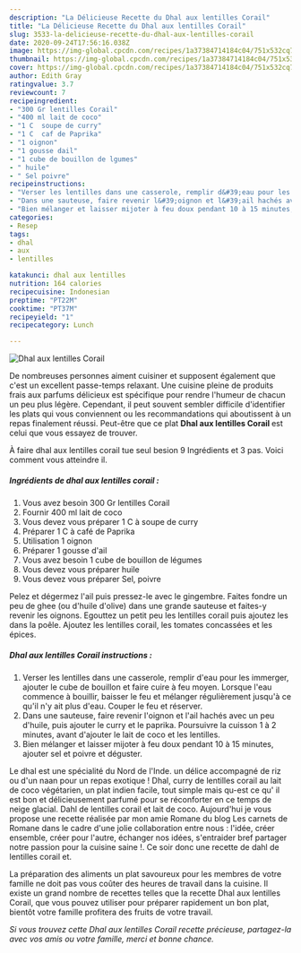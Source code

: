 ```yaml
---
description: "La Délicieuse Recette du Dhal aux lentilles Corail"
title: "La Délicieuse Recette du Dhal aux lentilles Corail"
slug: 3533-la-delicieuse-recette-du-dhal-aux-lentilles-corail
date: 2020-09-24T17:56:16.038Z
image: https://img-global.cpcdn.com/recipes/1a37384714184c04/751x532cq70/dhal-aux-lentilles-corail-photo-principale-de-la-recette.jpg
thumbnail: https://img-global.cpcdn.com/recipes/1a37384714184c04/751x532cq70/dhal-aux-lentilles-corail-photo-principale-de-la-recette.jpg
cover: https://img-global.cpcdn.com/recipes/1a37384714184c04/751x532cq70/dhal-aux-lentilles-corail-photo-principale-de-la-recette.jpg
author: Edith Gray
ratingvalue: 3.7
reviewcount: 7
recipeingredient:
- "300 Gr lentilles Corail"
- "400 ml lait de coco"
- "1 C  soupe de curry"
- "1 C  caf de Paprika"
- "1 oignon"
- "1 gousse dail"
- "1 cube de bouillon de lgumes"
- " huile"
- " Sel poivre"
recipeinstructions:
- "Verser les lentilles dans une casserole, remplir d&#39;eau pour les immerger, ajouter le cube de bouillon et faire cuire à feu moyen. Lorsque l&#39;eau commence à bouillir, baisser le feu et mélanger régulièrement jusqu&#39;à ce qu&#39;il n&#39;y ait plus d&#39;eau. Couper le feu et réserver."
- "Dans une sauteuse, faire revenir l&#39;oignon et l&#39;ail hachés avec un peu d&#39;huile, puis ajouter le curry et le paprika. Poursuivre la cuisson 1 à 2 minutes, avant d&#39;ajouter le lait de coco et les lentilles."
- "Bien mélanger et laisser mijoter à feu doux pendant 10 à 15 minutes, ajouter sel et poivre et déguster."
categories:
- Resep
tags:
- dhal
- aux
- lentilles

katakunci: dhal aux lentilles 
nutrition: 164 calories
recipecuisine: Indonesian
preptime: "PT22M"
cooktime: "PT37M"
recipeyield: "1"
recipecategory: Lunch

---
```



![Dhal aux lentilles Corail](https://img-global.cpcdn.com/recipes/1a37384714184c04/751x532cq70/dhal-aux-lentilles-corail-photo-principale-de-la-recette.jpg)

De nombreuses personnes aiment cuisiner et supposent également que c'est un excellent passe-temps relaxant. Une cuisine pleine de produits frais aux parfums délicieux est spécifique pour rendre l'humeur de chacun un peu plus légère. Cependant, il peut souvent sembler difficile d'identifier les plats qui vous conviennent ou les recommandations qui aboutissent à un repas finalement réussi. Peut-être que ce plat <strong> Dhal aux lentilles Corail </strong> est celui que vous essayez de trouver.

<!--inarticleads1-->

À faire dhal aux lentilles corail tue seul besion 9 Ingrédients et 3 pas. Voici comment vous atteindre il.

##### Ingrédients de dhal aux lentilles corail :

1. Vous avez besoin 300 Gr lentilles Corail
1. Fournir 400 ml lait de coco
1. Vous devez vous préparer 1 C à soupe de curry
1. Préparer 1 C à café de Paprika
1. Utilisation 1 oignon
1. Préparer 1 gousse d&#39;ail
1. Vous avez besoin 1 cube de bouillon de légumes
1. Vous devez vous préparer  huile
1. Vous devez vous préparer  Sel, poivre


Pelez et dégermez l&#39;ail puis pressez-le avec le gingembre. Faites fondre un peu de ghee (ou d&#39;huile d&#39;olive) dans une grande sauteuse et faites-y revenir les oignons. Egouttez un petit peu les lentilles corail puis ajoutez les dans la poêle. Ajoutez les lentilles corail, les tomates concassées et les épices. 

<!--inarticleads2-->

##### Dhal aux lentilles Corail instructions :

1. Verser les lentilles dans une casserole, remplir d&#39;eau pour les immerger, ajouter le cube de bouillon et faire cuire à feu moyen. Lorsque l&#39;eau commence à bouillir, baisser le feu et mélanger régulièrement jusqu&#39;à ce qu&#39;il n&#39;y ait plus d&#39;eau. Couper le feu et réserver.
1. Dans une sauteuse, faire revenir l&#39;oignon et l&#39;ail hachés avec un peu d&#39;huile, puis ajouter le curry et le paprika. Poursuivre la cuisson 1 à 2 minutes, avant d&#39;ajouter le lait de coco et les lentilles.
1. Bien mélanger et laisser mijoter à feu doux pendant 10 à 15 minutes, ajouter sel et poivre et déguster.


Le dhal est une spécialité du Nord de l&#39;Inde. un délice accompagné de riz ou d&#39;un naan pour un repas exotique ! Dhal, curry de lentilles corail au lait de coco végétarien, un plat indien facile, tout simple mais qu-est ce qu&#39; il est bon et délicieusement parfumé pour se réconforter en ce temps de neige glacial. Dahl de lentilles corail et lait de coco. Aujourd&#39;hui je vous propose une recette réalisée par mon amie Romane du blog Les carnets de Romane dans le cadre d&#39;une jolie collaboration entre nous : l&#39;idée, créer ensemble, créer pour l&#39;autre, échanger nos idées, s&#39;entraider bref partager notre passion pour la cuisine saine !. Ce soir donc une recette de dahl de lentilles corail et. 

<!--inarticleads1-->

<p>
La préparation des aliments un plat savoureux pour les membres de votre famille ne doit pas vous coûter des heures de travail dans la cuisine. Il existe un grand nombre de recettes telles que la recette Dhal aux lentilles Corail, que vous pouvez utiliser pour préparer rapidement un bon plat, bientôt votre famille profitera des fruits de votre travail.
</p>

<p>
<i>Si vous trouvez cette Dhal aux lentilles Corail recette précieuse, partagez-la avec vos amis ou votre famille, merci et bonne chance.</i>
</p>
